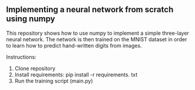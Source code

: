 ## Implementing a neural network from scratch using numpy

This repository shows how to use numpy to implement a simple three-layer neural network.
The network is then trained on the MNIST dataset in order to learn how to predict hand-written digits from images.


Instructions:
1) Clone repository
2) Install requirements: pip install -r requirements. txt
3) Run the training script (main.py)
